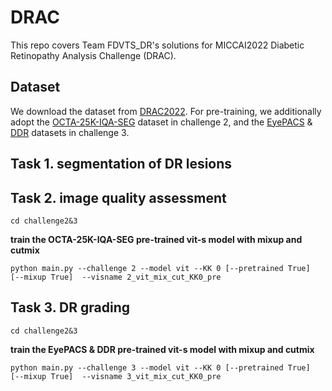 # DRAC

This repo covers Team FDVTS_DR's solutions for MICCAI2022 Diabetic Retinopathy Analysis Challenge (DRAC).

## Dataset
We download the dataset from [DRAC2022](https://drac22.grand-challenge.org/Description/). For pre-training, we additionally adopt the [OCTA-25K-IQA-SEG](https://github.com/shanzha09/COIPS) dataset in challenge 2, and the [EyePACS](https://www.kaggle.com/c/diabetic-retinopathy-detection/) & [DDR](https://github.com/nkicsl/DDR-dataset) datasets in challenge 3.

## Task 1. segmentation of DR lesions


## Task 2. image quality assessment
```
cd challenge2&3
```
**train the OCTA-25K-IQA-SEG pre-trained vit-s model with mixup and cutmix**
```
python main.py --challenge 2 --model vit --KK 0 [--pretrained True]  [--mixup True]  --visname 2_vit_mix_cut_KK0_pre 
```

## Task 3. DR grading
```
cd challenge2&3
```
**train the EyePACS & DDR pre-trained vit-s model with mixup and cutmix**
```
python main.py --challenge 3 --model vit --KK 0 [--pretrained True]  [--mixup True]  --visname 3_vit_mix_cut_KK0_pre 
```


